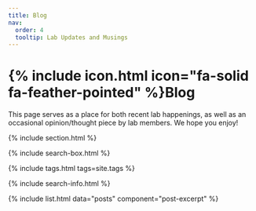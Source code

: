 ```yaml
---
title: Blog
nav:
  order: 4
  tooltip: Lab Updates and Musings
---
```


# {% include icon.html icon="fa-solid fa-feather-pointed" %}Blog

This page serves as a place for both recent lab happenings, as well as an occasional opinion/thought piece by lab members. We hope you enjoy!

{% include section.html %}

{% include search-box.html %}

{% include tags.html tags=site.tags %}

{% include search-info.html %}

{% include list.html data="posts" component="post-excerpt" %}

